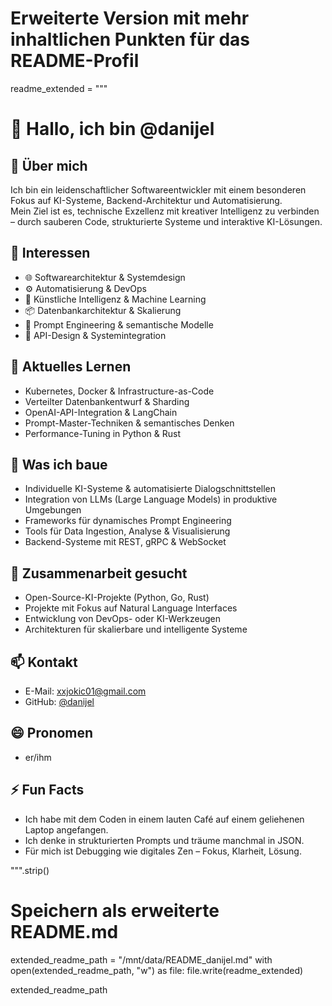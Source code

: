 # Erweiterte Version mit mehr inhaltlichen Punkten für das README-Profil

readme_extended = """
# 👋 Hallo, ich bin @danijel

## 👤 Über mich  
Ich bin ein leidenschaftlicher Softwareentwickler mit einem besonderen Fokus auf KI-Systeme, Backend-Architektur und Automatisierung.  
Mein Ziel ist es, technische Exzellenz mit kreativer Intelligenz zu verbinden – durch sauberen Code, strukturierte Systeme und interaktive KI-Lösungen.

## 👀 Interessen  
- 🌐 Softwarearchitektur & Systemdesign  
- ⚙️ Automatisierung & DevOps  
- 🧠 Künstliche Intelligenz & Machine Learning  
- 📦 Datenbankarchitektur & Skalierung  
- 🎯 Prompt Engineering & semantische Modelle  
- 🔗 API-Design & Systemintegration

## 🌱 Aktuelles Lernen  
- Kubernetes, Docker & Infrastructure-as-Code  
- Verteilter Datenbankentwurf & Sharding  
- OpenAI-API-Integration & LangChain  
- Prompt-Master-Techniken & semantisches Denken  
- Performance-Tuning in Python & Rust  

## 🤖 Was ich baue  
- Individuelle KI-Systeme & automatisierte Dialogschnittstellen  
- Integration von LLMs (Large Language Models) in produktive Umgebungen  
- Frameworks für dynamisches Prompt Engineering  
- Tools für Data Ingestion, Analyse & Visualisierung  
- Backend-Systeme mit REST, gRPC & WebSocket  

## 💞️ Zusammenarbeit gesucht  
- Open-Source-KI-Projekte (Python, Go, Rust)  
- Projekte mit Fokus auf Natural Language Interfaces  
- Entwicklung von DevOps- oder KI-Werkzeugen  
- Architekturen für skalierbare und intelligente Systeme  

## 📫 Kontakt  
- E-Mail: xxjokic01@gmail.com  
- GitHub: [@danijel](https://github.com/danijel)  

## 😄 Pronomen  
- er/ihm  

## ⚡ Fun Facts  
- Ich habe mit dem Coden in einem lauten Café auf einem geliehenen Laptop angefangen.  
- Ich denke in strukturierten Prompts und träume manchmal in JSON.  
- Für mich ist Debugging wie digitales Zen – Fokus, Klarheit, Lösung.  

<!---
is a ✨ special ✨ repository because its `README.md` (this file) appears on your GitHub profile.
You can click the Preview link to take a look at your changes.
--->
""".strip()

# Speichern als erweiterte README.md
extended_readme_path = "/mnt/data/README_danijel.md"
with open(extended_readme_path, "w") as file:
    file.write(readme_extended)

extended_readme_path

